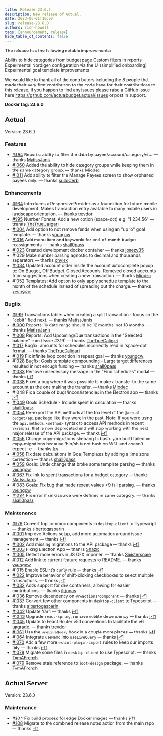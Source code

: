 ```yaml
---
title: Release 23.6.0
description: New release of Actual.
date: 2023-06-01T10:00
slug: release-23.6.0
authors: rich-howell
tags: [announcement, release]
hide_table_of_contents: false
---
```


The release has the following notable improvements:

Ability to hide categories from budget page
Custom filters in reports
Experimental Nordigen configuration via the UI (simplified onboarding)
Experimental goal template improvements

We would like to thank all of the contributors including the 8 people that made their very first contribution to the code base for their contributions to this release, if you happen to find any issues please raise a GitHub issue here https://github.com/actualbudget/actual/issues or post in ⁠support.

<!--truncate-->

**Docker tag: 23.6.0**

## Actual


Version: 23.6.0

### Features

- [#994](https://github.com/actualbudget/actual/pull/994) Reports: ability to filter the data by payee/account/category/etc. — thanks [MatissJanis]
- [#1060](https://github.com/actualbudget/actual/pull/1060) Added the ability to hide category groups while keeping them in the same category group. — thanks [Miodec]
- [#1011](https://github.com/actualbudget/actual/pull/1011) Add ability to filter the Manage Payees screen to show orphaned payees only. — thanks [sudoCerb]

### Enhancements

- [#964](https://github.com/actualbudget/actual/pull/964) Introduces a ResponsiveProvider as a foundation for future mobile development. Makes transaction entry available to many mobile users in landscape orientation. — thanks [trevdor]
- [#995](https://github.com/actualbudget/actual/pull/995) Number Format: Add a new option (space-dot) e.g. "1 234.56" — thanks [TheTrueCaligari]
- [#1004](https://github.com/actualbudget/actual/pull/1004) Add option to not remove funds when using an "up to" goal template. — thanks [youngcw]
- [#1016](https://github.com/actualbudget/actual/pull/1016) Add menu item and keywords for end-of-month budget reassignments — thanks [shall0pass]
- [#1023](https://github.com/actualbudget/actual/pull/1023) Created development docker container — thanks [jonezy35]
- [#1029](https://github.com/actualbudget/actual/pull/1029) Make number parsing agnostic to decimal and thousands separators — thanks [chylex]
- [#1034](https://github.com/actualbudget/actual/pull/1034) Updated account order inside the account autocomplete popup to: On Budget, Off Budget, Closed Accounts. Removed closed accounts from suggestions when creating a new transaction. — thanks [Miodec]
- [#1052](https://github.com/actualbudget/actual/pull/1052) Templates: Add option to only apply schedule template to the month of the schedule instead of spreading out the charge. — thanks [youngcw]

### Bugfix

- [#999](https://github.com/actualbudget/actual/pull/999) Transactions table: when creating a split transaction - focus on the "debit" field next. — thanks [MatissJanis]
- [#1000](https://github.com/actualbudget/actual/pull/1000) Reports: 1y date range should be 12 months, not 13 months — thanks [MatissJanis]
- [#1008](https://github.com/actualbudget/actual/pull/1008) Reports: Add Upcoming/Due transactions in the "Selected balance" sum (Issue #319) — thanks [TheTrueCaligari]
- [#1017](https://github.com/actualbudget/actual/pull/1017) Bugfix: amounts for schedules incorrectly read in 'space-dot' format. — thanks [TheTrueCaligari]
- [#1019](https://github.com/actualbudget/actual/pull/1019) Fix infinite loop condition in repeat goal — thanks [youngcw]
- [#1028](https://github.com/actualbudget/actual/pull/1028) Bugfix: Goals template compounding - Large target differences resulted in not enough funding — thanks [shall0pass]
- [#1033](https://github.com/actualbudget/actual/pull/1033) Remove unnecessary message in the “Find schedules” modal — thanks [j-f1]
- [#1038](https://github.com/actualbudget/actual/pull/1038) Fixed a bug where it was possible to make a transfer to the same account as the one making the transfer. — thanks [Miodec]
- [#1048](https://github.com/actualbudget/actual/pull/1048) Fix a couple of bugs/inconsistencies in the Electron app — thanks [j-f1]
- [#1049](https://github.com/actualbudget/actual/pull/1049) Goals Schedule - Include spent in calculation — thanks [shall0pass]
- [#1054](https://github.com/actualbudget/actual/pull/1054) Re-export the API methods at the top level of the `@actual-budget/api` package like they were in the past. Note: If you were using the `api.methods.<method>` syntax to access API methods in recent versions, that is now deprecated and will stop working with the next major release of the API package. — thanks [j-f1]
- [#1056](https://github.com/actualbudget/actual/pull/1056) Change copy-migrations shebang to bash. yarn build failed on copy-migrations because /bin/sh is not bash on WSL and doesn't expect -e — thanks [fry]
- [#1058](https://github.com/actualbudget/actual/pull/1058) Fix date calculations in Goal Templates by adding a time zone correction — thanks [shall0pass]
- [#1059](https://github.com/actualbudget/actual/pull/1059) Goals: Undo change that broke some template parsing — thanks [youngcw]
- [#1067](https://github.com/actualbudget/actual/pull/1067) Fix link to spent transactions for a budget category — thanks [MatissJanis]
- [#1083](https://github.com/actualbudget/actual/pull/1083) Goals: Fix bug that made repeat values >9 fail parsing. — thanks [youngcw]
- [#1084](https://github.com/actualbudget/actual/pull/1084) Fix error if sink/source were defined in same category. — thanks [shall0pass]

### Maintenance

- [#979](https://github.com/actualbudget/actual/pull/979) Convert top common components in `desktop-client` to Typescript — thanks [albertogasparin]
- [#1001](https://github.com/actualbudget/actual/pull/1001) Improve Actions setup, add more automation around issue management — thanks [j-f1]
- [#1002](https://github.com/actualbudget/actual/pull/1002) Add missing migrations to the API package — thanks [j-f1]
- [#1003](https://github.com/actualbudget/actual/pull/1003) Fixing Electron App — thanks [Shazib]
- [#1005](https://github.com/actualbudget/actual/pull/1005) Detect more errors in JS OFX importer. — thanks [Sinistersnare]
- [#1012](https://github.com/actualbudget/actual/pull/1012) Add link to current feature requests to README. — thanks [youngcw]
- [#1015](https://github.com/actualbudget/actual/pull/1015) Enable ESLint’s `curly` rule — thanks [j-f1]
- [#1022](https://github.com/actualbudget/actual/pull/1022) Improve behavior of shift-clicking checkboxes to select multiple transactions. — thanks [j-f1]
- [#1032](https://github.com/actualbudget/actual/pull/1032) Adds support for dev containers, allowing for easier contributions. — thanks [jlsjonas]
- [#1036](https://github.com/actualbudget/actual/pull/1036) Remove dependency on `@reactions/component` — thanks [j-f1]
- [#1037](https://github.com/actualbudget/actual/pull/1037) Convert few other components in `desktop-client` to Typescript — thanks [albertogasparin]
- [#1042](https://github.com/actualbudget/actual/pull/1042) Update Yarn — thanks [j-f1]
- [#1043](https://github.com/actualbudget/actual/pull/1043) Upgrade `react-spring`, remove `wobble` dependency — thanks [j-f1]
- [#1045](https://github.com/actualbudget/actual/pull/1045) Update to React Router v5.1 conventions to facilitate the v6 upgrade. — thanks [trevdor]
- [#1061](https://github.com/actualbudget/actual/pull/1061) Use the `useLiveQuery` hook in a couple more places — thanks [j-f1]
- [#1064](https://github.com/actualbudget/actual/pull/1064) Integrate `useMemo` into `useLiveQuery` — thanks [j-f1]
- [#1070](https://github.com/actualbudget/actual/pull/1070) Add a few more `eslint-plugin-import` rules to keep our imports tidy — thanks [j-f1]
- [#1078](https://github.com/actualbudget/actual/pull/1078) Migrate some files in `desktop-client` to use Typescript. — thanks [TomAFrench]
- [#1079](https://github.com/actualbudget/actual/pull/1079) Remove stale reference to `loot-design` package. — thanks [TomAFrench]

## Actual Server

Version: 23.6.0

### Maintenance

- [#204](https://github.com/actualbudget/actual-server/pull/204) Fix build process for edge Docker images — thanks [j-f1]
- [#208](https://github.com/actualbudget/actual-server/pull/208) Migrate to the combined release notes action from the main repo — thanks [j-f1]

[7brend7]: https://github.com/7brend7
[aaroneiche]: https://github.com/aaroneiche
[aharbis]: https://github.com/aharbis
[ajtrichards]: https://github.com/ajtrichards
[albertogasparin]: https://github.com/albertogasparin
[andremralves]: https://github.com/andremralves
[bdoherty]: https://github.com/bdoherty
[biohzrddd]: https://github.com/biohzrddd
[brtwrst]: https://github.com/brtwrst
[carkom]: https://github.com/carkom
[chylex]: https://github.com/chylex
[ciwchris]: https://github.com/ciwchris
[coliff]: https://github.com/coliff
[eberureon]: https://github.com/eberureon
[ejmurra]: https://github.com/ejmurra
[ezfe]: https://github.com/ezfe
[fry]: https://github.com/fry
[fstybel]: https://github.com/fstybel
[gsumpster]: https://github.com/gsumpster
[heilerich]: https://github.com/heilerich
[henrikmaa]: https://github.com/henrikmaa
[intiplink]: https://github.com/intiplink
[iurynogueira]: https://github.com/iurynogueira
[j-f1]: https://github.com/j-f1
[Jackenmen]: https://github.com/Jackenmen
[jamesmortensen]: https://github.com/jamesmortensen
[JazzaG]: https://github.com/JazzaG
[jlongster]: https://github.com/jlongster
[jlsjonas]: https://github.com/jlsjonas
[jonezy35]: https://github.com/jonezy35
[Kk-ships]: https://github.com/Kk-ships
[Kovah]: https://github.com/Kovah
[ldotlopez]: https://github.com/ldotlopez
[m3nu]: https://github.com/m3nu
[manuelcanepa]: https://github.com/manuelcanepa
[MatissJanis]: https://github.com/MatissJanis
[Miodec]: https://github.com/Miodec
[mnsrv]: https://github.com/mnsrv
[modrzew]: https://github.com/modrzew
[n1thun]: https://github.com/n1thun
[ostat]: https://github.com/ostat
[PartyLich]: https://github.com/PartyLich
[pmamberti]: https://github.com/pmamberti
[pole95]: https://github.com/pole95
[rianmcguire]: https://github.com/rianmcguire
[rich-howell]: https://github.com/rich-howell
[rickdoesdev]: https://github.com/rickdoesdev
[S3B4S]: https://github.com/S3B4S
[shall0pass]: https://github.com/shall0pass
[Shazib]: https://github.com/Shazib
[Silvenga]: https://github.com/Silvenga
[sinistersnare]: https://github.com/sinistersnare
[sudoCerb]: https://github.com/sudoCerb
[suryaatevellore]: https://github.com/suryaatevellore
[TheTrueCaligari]: https://github.com/TheTrueCaligari
[TomAFrench]: https://github.com/TomAFrench
[trevdor]: https://github.com/trevdor
[UnexomWid]: https://github.com/UnexomWid
[venkata-krishnas]: https://github.com/venkata-krishnas
[vincentscode]: https://github.com/vincentscode
[waseem-h]: https://github.com/waseem-h
[winklevos]: https://github.com/winklevos
[wmertens]: https://github.com/wmertens
[youngcw]: https://github.com/youngcw
